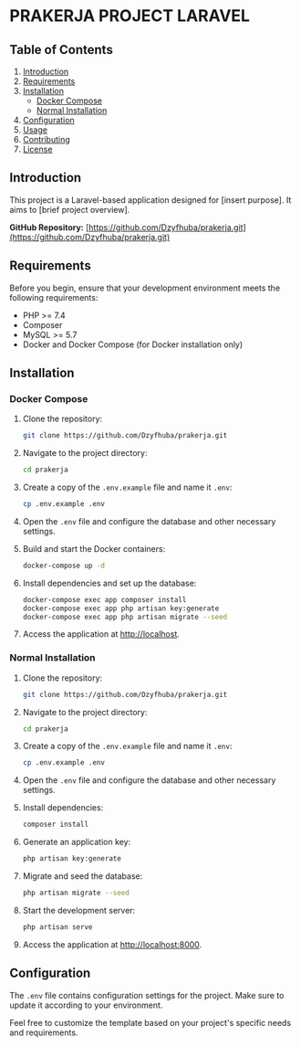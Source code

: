 # PRAKERJA PROJECT LARAVEL

## Table of Contents

1. [Introduction](#introduction)
2. [Requirements](#requirements)
3. [Installation](#installation)
    - [Docker Compose](#docker-compose)
    - [Normal Installation](#normal-installation)
4. [Configuration](#configuration)
5. [Usage](#usage)
6. [Contributing](#contributing)
7. [License](#license)

## Introduction

This project is a Laravel-based application designed for [insert purpose]. It aims to [brief project overview].

**GitHub Repository:** [https://github.com/Dzyfhuba/prakerja.git](https://github.com/Dzyfhuba/prakerja.git)

## Requirements

Before you begin, ensure that your development environment meets the following requirements:

- PHP >= 7.4
- Composer
- MySQL >= 5.7
- Docker and Docker Compose (for Docker installation only)

## Installation

### Docker Compose

1. Clone the repository:

    ```bash
    git clone https://github.com/Dzyfhuba/prakerja.git
    ```

2. Navigate to the project directory:

    ```bash
    cd prakerja
    ```

3. Create a copy of the `.env.example` file and name it `.env`:

    ```bash
    cp .env.example .env
    ```

4. Open the `.env` file and configure the database and other necessary settings.

5. Build and start the Docker containers:

    ```bash
    docker-compose up -d
    ```

6. Install dependencies and set up the database:

    ```bash
    docker-compose exec app composer install
    docker-compose exec app php artisan key:generate
    docker-compose exec app php artisan migrate --seed
    ```

7. Access the application at [http://localhost](http://localhost).

### Normal Installation

1. Clone the repository:

    ```bash
    git clone https://github.com/Dzyfhuba/prakerja.git
    ```

2. Navigate to the project directory:

    ```bash
    cd prakerja
    ```

3. Create a copy of the `.env.example` file and name it `.env`:

    ```bash
    cp .env.example .env
    ```

4. Open the `.env` file and configure the database and other necessary settings.

5. Install dependencies:

    ```bash
    composer install
    ```

6. Generate an application key:

    ```bash
    php artisan key:generate
    ```

7. Migrate and seed the database:

    ```bash
    php artisan migrate --seed
    ```

8. Start the development server:

    ```bash
    php artisan serve
    ```

9. Access the application at [http://localhost:8000](http://localhost:8000).

## Configuration

The `.env` file contains configuration settings for the project. Make sure to update it according to your environment.


Feel free to customize the template based on your project's specific needs and requirements.
